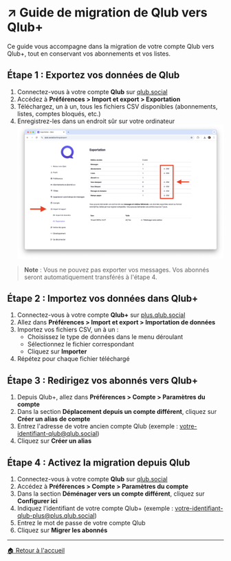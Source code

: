# ↗️ Guide de migration de Qlub vers Qlub+

Ce guide vous accompagne dans la migration de votre compte Qlub vers Qlub+, tout en conservant vos abonnements et vos listes.

## Étape 1 : Exportez vos données de Qlub

1. Connectez-vous à votre compte **Qlub** sur [qlub.social](https://qlub.social)
2. Accédez à **Préférences > Import et export > Exportation**
3. Téléchargez, un à un, tous les fichiers CSV disponibles (abonnements, listes, comptes bloqués, etc.)
4. Enregistrez-les dans un endroit sûr sur votre ordinateur
![Sauvegarde des fichiers CSV](../screenshots/migration-to-plus/save-files.png)

> **Note** : Vous ne pouvez pas exporter vos messages. Vos abonnés seront automatiquement transférés à l'étape 4.

## Étape 2 : Importez vos données dans Qlub+

1. Connectez-vous à votre compte **Qlub+** sur [plus.qlub.social](https://plus.qlub.social)
2. Allez dans **Préférences > Import et export > Importation de données**
3. Importez vos fichiers CSV, un à un :
   - Choisissez le type de données dans le menu déroulant
   - Sélectionnez le fichier correspondant
   - Cliquez sur **Importer**
4. Répétez pour chaque fichier téléchargé

## Étape 3 : Redirigez vos abonnés vers Qlub+

1. Depuis Qlub+, allez dans **Préférences > Compte > Paramètres du compte**
2. Dans la section **Déplacement depuis un compte différent**, cliquez sur **Créer un alias de compte**
3. Entrez l'adresse de votre ancien compte Qlub (exemple : votre-identifiant-qlub@qlub.social)
4. Cliquez sur **Créer un alias**

## Étape 4 : Activez la migration depuis Qlub

1. Connectez-vous à votre compte **Qlub** sur [qlub.social](https://qlub.social)
2. Accédez à **Préférences > Compte > Paramètres du compte**
3. Dans la section **Déménager vers un compte différent**, cliquez sur **Configurer ici**
4. Indiquez l'identifiant de votre compte Qlub+ (exemple : votre-identifiant-qlub-plus@plus.qlub.social)
5. Entrez le mot de passe de votre compte Qlub
6. Cliquez sur **Migrer les abonnés**

---

[🏠 Retour à l'accueil](../index.md)
